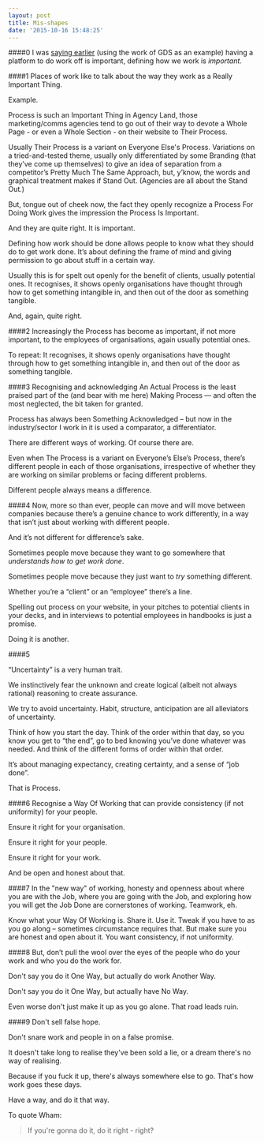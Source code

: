 ```yaml
---
layout: post
title: Mis-shapes
date: '2015-10-16 15:48:25'
---
```


####0
I was [saying earlier](/gds-as-a-platform/) (using the work of GDS as an example) having a platform to do work off is important, defining how we work is *important*.

####1
Places of work like to talk about the way they work as a Really Important Thing.

Example.

Process is such an Important Thing in Agency Land, those marketing/comms agencies tend to go out of their way to devote a Whole Page - or even a Whole Section - on their website to Their Process.

Usually Their Process is a variant on Everyone Else's Process. Variations on a tried-and-tested theme, usually only differentiated by some Branding (that they’ve come up themselves) to give an idea of separation from a competitor’s Pretty Much The Same Approach, but, y’know, the words and graphical treatment makes if Stand Out. (Agencies are all about the Stand Out.)

But, tongue out of cheek now, the fact they openly recognize a Process For Doing Work gives the impression the Process Is Important.

And they are quite right. It is important.

Defining how work should be done allows people to know what they should do to get work done. It’s about defining the frame of mind and giving permission to go about stuff in a certain way.

Usually this is for spelt out openly for the benefit of clients, usually potential ones. It recognises, it shows openly organisations have thought through how to get something intangible in, and then out of the door as something tangible.

And, again, quite right.

####2
Increasingly the Process has become as important, if not more important, to the employees of organisations, again usually potential ones.

To repeat: It recognises, it shows openly organisations have thought through how to get something intangible in, and then out of the door as something tangible.

####3
Recognising and acknowledging An Actual Process is the least praised part of the (and bear with me here) Making Process — and often the most neglected, the bit taken for granted.

Process has always been Something Acknowledged – but now in the industry/sector I work in it is used a comparator, a differentiator.

There are different ways of working. Of course there are.

Even when The Process is a variant on Everyone’s Else’s Process, there’s different people in each of those organisations, irrespective of whether they are working on similar problems or facing different problems.

Different people always means a difference.

####4
Now, more so than ever, people can move and will move between companies because there’s a genuine chance to work differently, in a way that isn’t just about working with different people.

And it’s not different for difference’s sake.

Sometimes people move because they want to go somewhere that *understands how to get work done*.

Sometimes people move because they just want to *try* something different.

Whether you’re a “client” or an “employee” there’s a line.

Spelling out process on your website, in your pitches to potential clients in your decks, and in interviews to potential employees in handbooks is just a promise. 

Doing it is another.

####5

“Uncertainty” is a very human trait.

We instinctively fear the unknown and create logical (albeit not always rational) reasoning to create assurance.

We try to avoid uncertainty. Habit, structure, anticipation are all alleviators of uncertainty.

Think of how you start the day. Think of the order within that day, so you know you get to “the end”, go to bed knowing you’ve done whatever was needed. And think of the different forms of order within that order.

It’s about managing expectancy, creating certainty, and a sense of “job done”.

That is Process.

####6
Recognise a Way Of Working that can provide consistency (if not uniformity) for your people.

Ensure it right for your organisation.

Ensure it right for your people.

Ensure it right for your work.

And be open and honest about that.

####7
In the "new way" of working, honesty and openness about where you are with the Job, where you are going with the Job, and exploring how you will get the Job Done are cornerstones of working. Teamwork, eh.

Know what your Way Of Working is. Share it. Use it. Tweak if you have to as you go along – sometimes circumstance requires that. But make sure you are honest and open about it. You want consistency, if not uniformity.

####8
But, don’t pull the wool over the eyes of the people who do your work and who you do the work for.

Don't say you do it One Way, but actually do work Another Way.

Don't say you do it One Way, but actually have No Way.

Even worse don't just make it up as you go alone. That road leads ruin.

####9
Don't sell false hope.

Don't snare work and people in on a false promise.

It doesn't take long to realise they've been sold a lie, or a dream there's no way of realising.

Because if you fuck it up, there's always somewhere else to go. That's how work goes these days.

Have a way, and do it that way.

To quote Wham:

> If you're gonna do it, do it right - right?